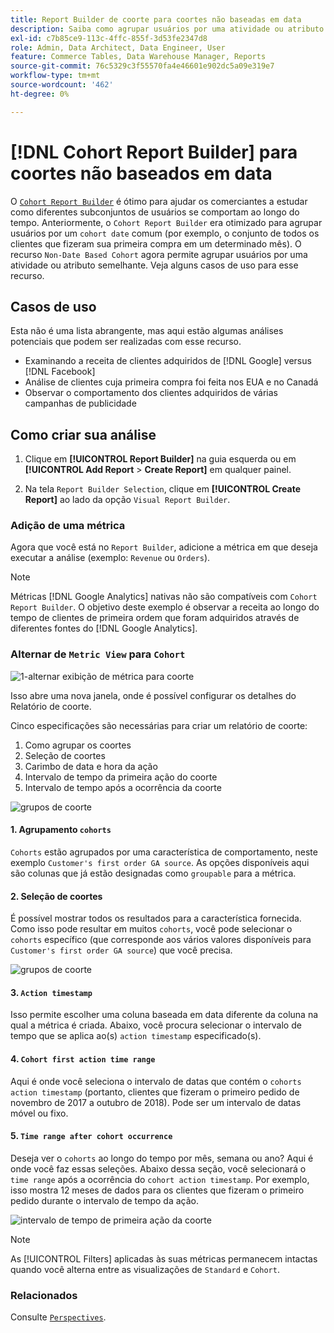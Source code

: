 ```yaml
---
title: Report Builder de coorte para coortes não baseadas em data
description: Saiba como agrupar usuários por uma atividade ou atributo semelhante.
exl-id: c7b85ce9-113c-4ffc-855f-3d53fe2347d8
role: Admin, Data Architect, Data Engineer, User
feature: Commerce Tables, Data Warehouse Manager, Reports
source-git-commit: 76c5329c3f55570fa4e46601e902dc5a09e319e7
workflow-type: tm+mt
source-wordcount: '462'
ht-degree: 0%

---
```


# [!DNL Cohort Report Builder] para coortes não baseados em data

O [`Cohort Report Builder`](../dev-reports/cohort-rpt-bldr.md) é ótimo para ajudar os comerciantes a estudar como diferentes subconjuntos de usuários se comportam ao longo do tempo. Anteriormente, o `Cohort Report Builder` era otimizado para agrupar usuários por um `cohort date` comum (por exemplo, o conjunto de todos os clientes que fizeram sua primeira compra em um determinado mês). O recurso `Non-Date Based Cohort` agora permite agrupar usuários por uma atividade ou atributo semelhante. Veja alguns casos de uso para esse recurso.

## Casos de uso

Esta não é uma lista abrangente, mas aqui estão algumas análises potenciais que podem ser realizadas com esse recurso.

* Examinando a receita de clientes adquiridos de [!DNL Google] versus [!DNL Facebook]
* Análise de clientes cuja primeira compra foi feita nos EUA e no Canadá
* Observar o comportamento dos clientes adquiridos de várias campanhas de publicidade

## Como criar sua análise

1. Clique em **[!UICONTROL Report Builder]** na guia esquerda ou em **[!UICONTROL Add Report** > **Create Report]** em qualquer painel.

1. Na tela `Report Builder Selection`, clique em **[!UICONTROL Create Report]** ao lado da opção `Visual Report Builder`.

### Adição de uma métrica

Agora que você está no `Report Builder`, adicione a métrica em que deseja executar a análise (exemplo: `Revenue` ou `Orders`).

>[!NOTE]
>
>Métricas [!DNL Google Analytics] nativas não são compatíveis com `Cohort Report Builder`. O objetivo deste exemplo é observar a receita ao longo do tempo de clientes de primeira ordem que foram adquiridos através de diferentes fontes do [!DNL Google Analytics].

### Alternar de `Metric View` para `Cohort`

![1-alternar exibição de métrica para coorte](../../assets/1-toggle-metric-view-to-cohort.png)

Isso abre uma nova janela, onde é possível configurar os detalhes do Relatório de coorte.

Cinco especificações são necessárias para criar um relatório de coorte:

1. Como agrupar os coortes
1. Seleção de coortes
1. Carimbo de data e hora da ação
1. Intervalo de tempo da primeira ação do coorte
1. Intervalo de tempo após a ocorrência da coorte

![grupos de coorte](../../assets/2-cohort-groups.png)<!--{: width="200" height="224"}-->



#### &#x200B;1. Agrupamento `cohorts`

`Cohorts` estão agrupados por uma característica de comportamento, neste exemplo `Customer's first order GA source`. As opções disponíveis aqui são colunas que já estão designadas como `groupable` para a métrica.

#### &#x200B;2. Seleção de coortes

É possível mostrar todos os resultados para a característica fornecida. Como isso pode resultar em muitos `cohorts`, você pode selecionar o `cohorts` específico (que corresponde aos vários valores disponíveis para `Customer's first order GA source`) que você precisa.

![grupos de coorte](../../assets/4-cohort-groups.png)<!--{: width="300" height="338"}-->

#### 3. `Action timestamp`

Isso permite escolher uma coluna baseada em data diferente da coluna na qual a métrica é criada. Abaixo, você procura selecionar o intervalo de tempo que se aplica ao(s) `action timestamp` especificado(s).

#### 4. `Cohort first action time range`

Aqui é onde você seleciona o intervalo de datas que contém o `cohorts action timestamp` (portanto, clientes que fizeram o primeiro pedido de novembro de 2017 a outubro de 2018). Pode ser um intervalo de datas móvel ou fixo.

#### 5. `Time range after cohort occurrence`

Deseja ver o `cohorts` ao longo do tempo por mês, semana ou ano? Aqui é onde você faz essas seleções. Abaixo dessa seção, você selecionará o `time range` após a ocorrência do `cohort action timestamp`. Por exemplo, isso mostra 12 meses de dados para os clientes que fizeram o primeiro pedido durante o intervalo de tempo da ação.

![intervalo de tempo de primeira ação da coorte](../../assets/5-cohort-first-action-time-range.png)<!--{: width="400" height="557"}-->

>[!NOTE]
>
>As [!UICONTROL Filters] aplicadas às suas métricas permanecem intactas quando você alterna entre as visualizações de `Standard` e `Cohort`.

### Relacionados

Consulte [`Perspectives`](../../data-analyst/dev-reports/cohort-rpt-bldr.md).
